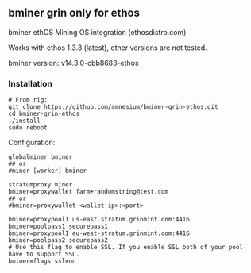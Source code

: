 ## bminer grin only for ethos
bminer ethOS Mining OS integration (ethosdistro.com)

Works with ethos 1.3.3 (latest), other versions are not tested.

bminer version: v14.3.0-cbb8683-ethos

### Installation
```
# From rig:
git clone https://github.com/amnesium/bminer-grin-ethos.git
cd bminer-grin-ethos
./install
sudo reboot
```

Configuration:
```
globalminer bminer
## or 
#miner [worker] bminer

stratumproxy miner
bminer=proxywallet farm+randomstring@test.com
## or
#bminer=proxywallet <wallet-ip>:<port>

bminer=proxypool1 us-east.stratum.grinmint.com:4416
bminer=poolpass1 securepass1
bminer=proxypool1 eu-west-stratum.grinmint.com:4416
bminer=poolpass2 securepass2
# Use this flag to enable SSL. If you enable SSL both of your pool have to support SSL.
bminer=flags ssl=on

```

